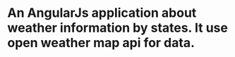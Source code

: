 # An AngularJs application about weather information by states. It use open weather map api for data.
